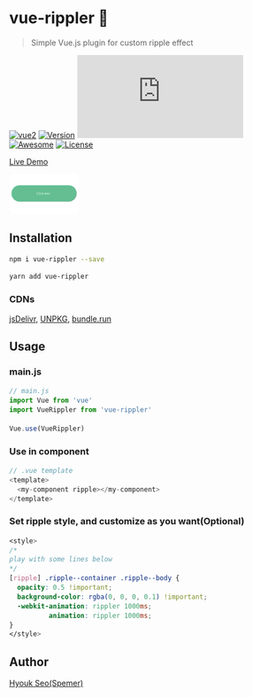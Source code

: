# vue-rippler 🎉

> Simple Vue.js plugin for custom ripple effect

[![vue2](https://img.shields.io/badge/vue-2.x-brightgreen.svg)](https://vuejs.org/)
[![Version](https://img.shields.io/npm/v/vue-rippler.svg)](https://www.npmjs.com/package/vue-rippler)
[![Gzipsize](https://img.badgesize.io/spemer/vue-rippler/master/src/vue-rippler.js?compression=gzip)](https://www.npmjs.com/package/vue-rippler)
[![Awesome](https://cdn.rawgit.com/sindresorhus/awesome/d7305f38d29fed78fa85652e3a63e154dd8e8829/media/badge.svg)](https://github.com/vuejs/awesome-vue#miscellaneous)
[![License](https://img.shields.io/npm/l/vue-rippler.svg)](https://github.com/spemer/vue-rippler)

[Live Demo](https://spemer.github.io/vue-rippler/)

<img src="https://github.com/spemer/vue-rippler/blob/master/docs/src/assets/vue-rippler.gif?raw=true" height="25%" width="25%">

## Installation

``` bash
npm i vue-rippler --save
```

``` bash
yarn add vue-rippler
```

### CDNs

[jsDelivr](https://cdn.jsdelivr.net/npm/vue-rippler/),
[UNPKG](https://unpkg.com/vue-rippler/),
[bundle.run](https://bundle.run/vue-rippler)

## Usage

### main.js

``` javascript
// main.js
import Vue from 'vue'
import VueRippler from 'vue-rippler'

Vue.use(VueRippler)
```

### Use in component

``` javascript
// .vue template
<template>
  <my-component ripple></my-component>
</template>
```

### Set ripple style, and customize as you want(Optional)

``` css
<style>
/*
play with some lines below
*/
[ripple] .ripple--container .ripple--body {
  opacity: 0.5 !important;
  background-color: rgba(0, 0, 0, 0.1) !important;
  -webkit-animation: rippler 1000ms;
          animation: rippler 1000ms;
}
</style>
```

## Author

[Hyouk Seo(Spemer)](https://github.com/spemer)
